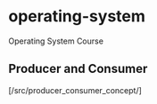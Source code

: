 # operating-system
Operating System Course

## Producer and Consumer
[/src/producer_consumer_concept/]
